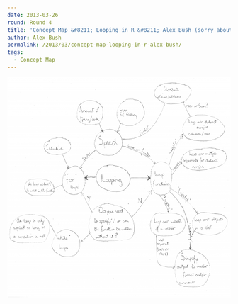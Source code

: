 ```yaml
---
date: 2013-03-26
round: Round 4
title: 'Concept Map &#8211; Looping in R &#8211; Alex Bush (sorry about the quality)'
author: Alex Bush
permalink: /2013/03/concept-map-looping-in-r-alex-bush/
tags:
  - Concept Map
---
```

[<img class="alignnone size-large wp-image-1967" alt="Looping-in-R" src="/uploads/2013/03/Looping-in-R-1024x724.png" width="707" height="499" />][1]

 [1]: /uploads/2013/03/Looping-in-R.png
